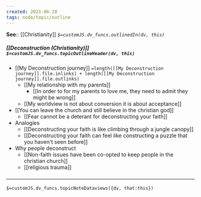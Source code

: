```yaml
---
created: 2021-06-28
tags: node/topic/outline
---
```


**See**:: [[Christianity]]
*`$=customJS.dv_funcs.outlinedIn(dv, this)`*

##### [[Deconstruction (Christianity)]] `$=customJS.dv_funcs.topicOutlineHeader(dv, this)`
- [[My Deconstruction journey]] `=length([[My Deconstruction journey]].file.inlinks) + length([[My Deconstruction journey]].file.outlinks)`
	- [[My relationship with my parents]]
		- [[In order to for my parents to love me, they need to admit they might be wrong]]
	- [[My worldview is not about conversion it is about acceptance]]
- [[You can leave the church and still believe in the christian god]]
	- [[Fear cannot be a deterant for deconstructing your faith]]
- Analogies
	- [[Deconstructing your faith is like climbing through a jungle canopy]]
	- [[Deconstructing your faith can feel like constructing a puzzle that you haven't seen before]]
- Why people deconstruct
	- [[Non-faith issues have been co-opted to keep people in the christian church]]
	- [[religious trauma]]

### <hr class="dataviews"/>

`$=customJS.dv_funcs.topicNoteDataviews({dv, that:this})`


